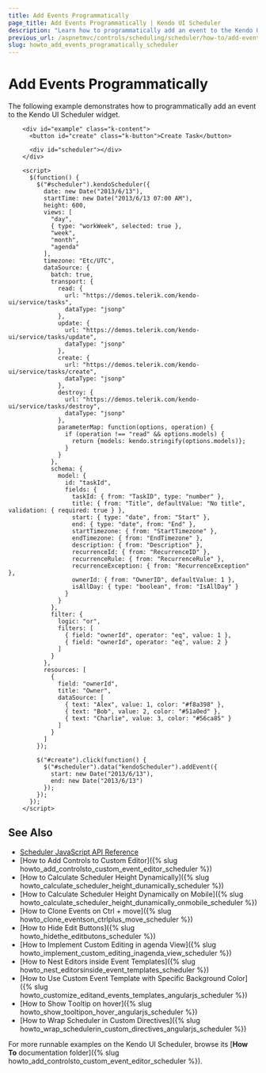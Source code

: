 ```yaml
---
title: Add Events Programmatically
page_title: Add Events Programmatically | Kendo UI Scheduler
description: "Learn how to programmatically add an event to the Kendo UI Scheduler widget."
previous_url: /aspnetmvc/controls/scheduling/scheduler/how-to/add-event-programatically, /controls/scheduling/scheduler/how-to/add-event-programatically
slug: howto_add_events_programatically_scheduler
---
```


# Add Events Programmatically

The following example demonstrates how to programmatically add an event to the Kendo UI Scheduler widget.



```dojo
    <div id="example" class="k-content">
      <button id="create" class="k-button">Create Task</button>

      <div id="scheduler"></div>
    </div>

    <script>
      $(function() {
        $("#scheduler").kendoScheduler({
          date: new Date("2013/6/13"),
          startTime: new Date("2013/6/13 07:00 AM"),
          height: 600,
          views: [
            "day",
            { type: "workWeek", selected: true },
            "week",
            "month",
            "agenda"
          ],
          timezone: "Etc/UTC",
          dataSource: {
            batch: true,
            transport: {
              read: {
                url: "https://demos.telerik.com/kendo-ui/service/tasks",
                dataType: "jsonp"
              },
              update: {
                url: "https://demos.telerik.com/kendo-ui/service/tasks/update",
                dataType: "jsonp"
              },
              create: {
                url: "https://demos.telerik.com/kendo-ui/service/tasks/create",
                dataType: "jsonp"
              },
              destroy: {
                url: "https://demos.telerik.com/kendo-ui/service/tasks/destroy",
                dataType: "jsonp"
              },
              parameterMap: function(options, operation) {
                if (operation !== "read" && options.models) {
                  return {models: kendo.stringify(options.models)};
                }
              }
            },
            schema: {
              model: {
                id: "taskId",
                fields: {
                  taskId: { from: "TaskID", type: "number" },
                  title: { from: "Title", defaultValue: "No title", validation: { required: true } },
                  start: { type: "date", from: "Start" },
                  end: { type: "date", from: "End" },
                  startTimezone: { from: "StartTimezone" },
                  endTimezone: { from: "EndTimezone" },
                  description: { from: "Description" },
                  recurrenceId: { from: "RecurrenceID" },
                  recurrenceRule: { from: "RecurrenceRule" },
                  recurrenceException: { from: "RecurrenceException" },
                  ownerId: { from: "OwnerID", defaultValue: 1 },
                  isAllDay: { type: "boolean", from: "IsAllDay" }
                }
              }
            },
            filter: {
              logic: "or",
              filters: [
                { field: "ownerId", operator: "eq", value: 1 },
                { field: "ownerId", operator: "eq", value: 2 }
              ]
            }
          },
          resources: [
            {
              field: "ownerId",
              title: "Owner",
              dataSource: [
                { text: "Alex", value: 1, color: "#f8a398" },
                { text: "Bob", value: 2, color: "#51a0ed" },
                { text: "Charlie", value: 3, color: "#56ca85" }
              ]
            }
          ]
        });

        $("#create").click(function() {
          $("#scheduler").data("kendoScheduler").addEvent({
            start: new Date("2013/6/13"),
            end: new Date("2013/6/13")
          });
        });
      });
    </script>
```

## See Also

* [Scheduler JavaScript API Reference](/api/javascript/ui/scheduler)
* [How to Add Controls to Custom Editor]({% slug howto_add_controlsto_custom_event_editor_scheduler %})
* [How to Calculate Scheduler Height Dynamically]({% slug howto_calculate_scheduler_height_dunamically_scheduler %})
* [How to Calculate Scheduler Height Dynamically on Mobile]({% slug howto_calculate_scheduler_height_dunamically_onmobile_scheduler %})
* [How to Clone Events on Ctrl + move]({% slug howto_clone_eventson_ctrlplus_move_scheduler %})
* [How to Hide Edit Buttons]({% slug howto_hidethe_editbutons_scheduler %})
* [How to Implement Custom Editing in agenda View]({% slug howto_implement_custom_editing_inagenda_view_scheduler %})
* [How to Nest Editors inside Event Templates]({% slug howto_nest_editorsinside_event_templates_scheduler %})
* [How to Use Custom Event Template with Specific Background Color]({% slug howto_customize_editand_events_templates_angularjs_scheduler %})
* [How to Show Тooltip on hover]({% slug howto_show_tooltipon_hover_angularjs_scheduler %})
* [How to Wrap Scheduler in Custom Directives]({% slug howto_wrap_schedulerin_custom_directives_angularjs_scheduler %})

For more runnable examples on the Kendo UI Scheduler, browse its [**How To** documentation folder]({% slug howto_add_controlsto_custom_event_editor_scheduler %}).
